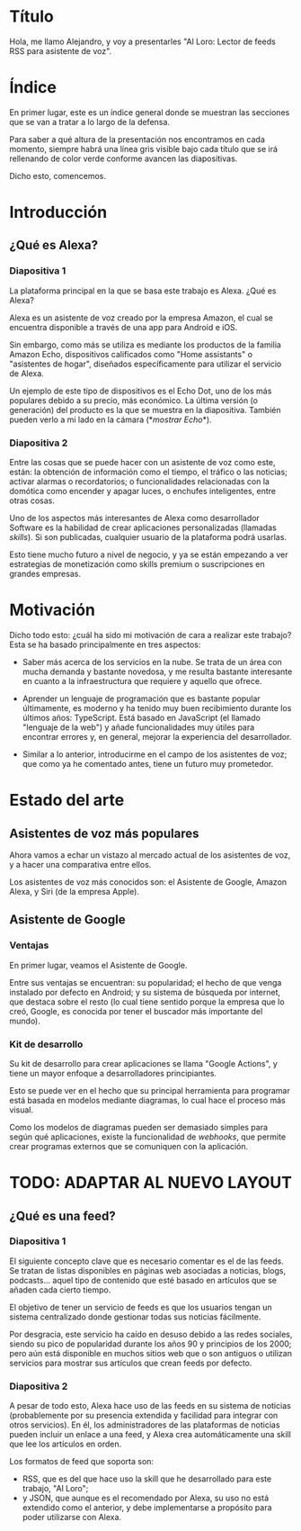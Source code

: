 # Título

Hola, me llamo Alejandro, y voy a presentarles "Al Loro: Lector de feeds RSS para asistente de voz".

# Índice

En primer lugar, este es un índice general donde se muestran las secciones que se van a tratar a lo largo de la defensa.

Para saber a qué altura de la presentación nos encontramos en cada momento, siempre habrá una línea gris visible bajo cada título que se irá rellenando de color verde conforme avancen las diapositivas.

Dicho esto, comencemos.

# Introducción

## ¿Qué es Alexa?

### Diapositiva 1

La plataforma principal en la que se basa este trabajo es Alexa. ¿Qué es Alexa?

Alexa es un asistente de voz creado por la empresa Amazon, el cual se encuentra disponible a través de una app para Android e iOS.

Sin embargo, como más se utiliza es mediante los productos de la familia Amazon Echo, dispositivos calificados como "Home assistants" o "asistentes de hogar", diseñados específicamente para utilizar el servicio de Alexa.

Un ejemplo de este tipo de dispositivos es el Echo Dot, uno de los más populares debido a su precio, más económico.
La última versión (o generación) del producto es la que se muestra en la diapositiva. También pueden verlo a mi lado en la cámara (\**mostrar Echo*\*).

### Diapositiva 2

Entre las cosas que se puede hacer con un asistente de voz como este, están: la obtención de información como el tiempo, el tráfico o las noticias; activar alarmas o recordatorios; o funcionalidades relacionadas con la domótica como encender y apagar luces, o enchufes inteligentes, entre otras cosas.

Uno de los aspectos más interesantes de Alexa como desarrollador Software es la habilidad de crear aplicaciones personalizadas (llamadas *skills*). Si son publicadas, cualquier usuario de la plataforma podrá usarlas.

Esto tiene mucho futuro a nivel de negocio, y ya se están empezando a ver estrategias de monetización como skills premium o suscripciones en grandes empresas.

# Motivación

Dicho todo esto: ¿cuál ha sido mi motivación de cara a realizar este trabajo?
Esta se ha basado principalmente en tres aspectos:

- Saber más acerca de los servicios en la nube. Se trata de un área con mucha demanda y bastante novedosa, y me resulta bastante interesante en cuanto a la infraestructura que requiere y aquello que ofrece.

- Aprender un lenguaje de programación que es bastante popular últimamente, es moderno y ha tenido muy buen recibimiento durante los últimos años: TypeScript. Está basado en JavaScript (el llamado "lenguaje de la web") y añade funcionalidades muy útiles para encontrar errores y, en general, mejorar la experiencia del desarrollador.

- Similar a lo anterior, introducirme en el campo de los asistentes de voz; que como ya he comentado antes, tiene un futuro muy prometedor.

# Estado del arte

## Asistentes de voz más populares

Ahora vamos a echar un vistazo al mercado actual de los asistentes de voz, y a hacer una comparativa entre ellos.

Los asistentes de voz más conocidos son: el Asistente de Google, Amazon Alexa, y Siri (de la empresa Apple).

## Asistente de Google

### Ventajas

En primer lugar, veamos el Asistente de Google.

Entre sus ventajas se encuentran: su popularidad; el hecho de que venga instalado por defecto en Android; y su sistema de búsqueda por internet, que destaca sobre el resto (lo cual tiene sentido porque la empresa que lo creó, Google, es conocida por tener el buscador más importante del mundo).

### Kit de desarrollo

Su kit de desarrollo para crear aplicaciones se llama "Google Actions", y tiene un mayor enfoque a desarrolladores principiantes.

Esto se puede ver en el hecho que su principal herramienta para programar está basada en modelos mediante diagramas, lo cual hace el proceso más visual.

Como los modelos de diagramas pueden ser demasiado simples para según qué aplicaciones, existe la funcionalidad de *webhooks*, que permite crear programas externos que se comuniquen con la aplicación. 

# TODO: ADAPTAR AL NUEVO LAYOUT
## ¿Qué es una feed?

### Diapositiva 1

El siguiente concepto clave que es necesario comentar es el de las feeds. Se tratan de listas disponibles en páginas web asociadas a noticias, blogs, podcasts... aquel tipo de contenido que esté basado en artículos que se añaden cada cierto tiempo.

El objetivo de tener un servicio de feeds es que los usuarios tengan un sistema centralizado donde gestionar todas sus noticias fácilmente. 

Por desgracia, este servicio ha caído en desuso debido a las redes sociales, siendo su pico de popularidad durante los años 90 y principios de los 2000; pero aún está disponible en muchos sitios web que o son antiguos o utilizan servicios para mostrar sus artículos que crean feeds por defecto.

### Diapositiva 2

A pesar de todo esto, Alexa hace uso de las feeds en su sistema de noticias (probablemente por su presencia extendida y facilidad para integrar con otros servicios).
En él, los administradores de las plataformas de noticias pueden incluir un enlace a una feed, y Alexa crea automáticamente una skill que lee los artículos en orden.

Los formatos de feed que soporta son:

- RSS, que es del que hace uso la skill que he desarrollado para este trabajo, "Al Loro";
- y JSON, que aunque es el recomendado por Alexa, su uso no está extendido como el anterior, y debe implementarse a propósito para poder utilizarse con Alexa.